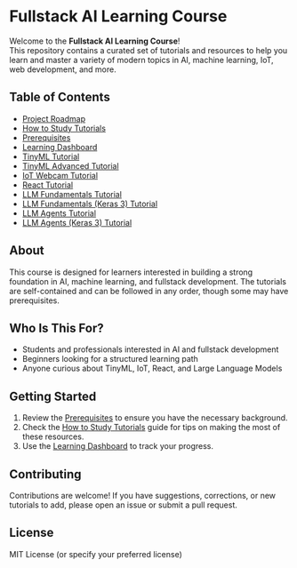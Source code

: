 # Fullstack AI Learning Course

Welcome to the **Fullstack AI Learning Course**!  
This repository contains a curated set of tutorials and resources to help you learn and master a variety of modern topics in AI, machine learning, IoT, web development, and more.

## Table of Contents

- [Project Roadmap](PROJECT_ROADMAP.md)
- [How to Study Tutorials](HOW_TO_STUDY_TUTORIALS.md)
- [Prerequisites](PREREQUISITES_TUTORIAL.md)
- [Learning Dashboard](LEARNING_DASHBOARD.html)
- [TinyML Tutorial](TINYML_TUTORIAL.md)
- [TinyML Advanced Tutorial](TINYML_ADVANCED_TUTORIAL.md)
- [IoT Webcam Tutorial](IOT_WEBCAM_TUTORIAL.md)
- [React Tutorial](REACT_TUTORIAL.md)
- [LLM Fundamentals Tutorial](LLM_FUNDAMENTALS_TUTORIAL.md)
- [LLM Fundamentals (Keras 3) Tutorial](LLM_FUNDAMENTALS_KERAS3_TUTORIAL.md)
- [LLM Agents Tutorial](LLM_AGENTS_TUTORIAL.md)
- [LLM Agents (Keras 3) Tutorial](LLM_AGENTS_KERAS3_TUTORIAL.md)

## About

This course is designed for learners interested in building a strong foundation in AI, machine learning, and fullstack development. The tutorials are self-contained and can be followed in any order, though some may have prerequisites.

## Who Is This For?

- Students and professionals interested in AI and fullstack development
- Beginners looking for a structured learning path
- Anyone curious about TinyML, IoT, React, and Large Language Models

## Getting Started

1. Review the [Prerequisites](PREREQUISITES_TUTORIAL.md) to ensure you have the necessary background.
2. Check the [How to Study Tutorials](HOW_TO_STUDY_TUTORIALS.md) guide for tips on making the most of these resources.
3. Use the [Learning Dashboard](LEARNING_DASHBOARD.html) to track your progress.

## Contributing

Contributions are welcome! If you have suggestions, corrections, or new tutorials to add, please open an issue or submit a pull request.

## License

MIT License (or specify your preferred license) 